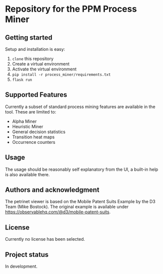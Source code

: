 # Repository for the PPM Process Miner

## Getting started

Setup and installation is easy:
1. ```clone``` this repository
2. Create a virtual environment
3. Activate the virtual environment
4. ```pip install -r process_miner/requirements.txt```
5. ```flask run```

## Supported Features

Currently a subset of standard process mining features are available in the tool. These are limited to:
- Alpha Miner
- Heuristic Miner
- General decision statistics
- Transition heat maps
- Occurrence counters

## Usage
The usage should be reasonably self explanatory from the UI, a built-in help is also available there.

## Authors and acknowledgment
The petrinet viewer is based on the Mobile Patent Suits Example by the D3 Team (Mike Bostock). 
The original example is available under https://observablehq.com/@d3/mobile-patent-suits. 

## License
Currently no license has been selected.

## Project status
In development.